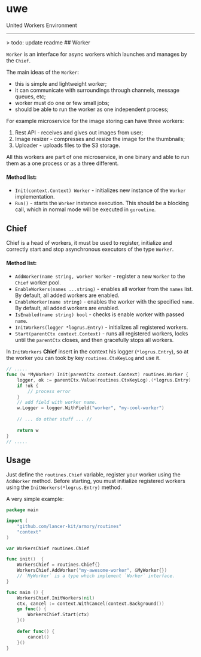 # uwe
United Workers Environment

<hr>
> todo: update readme
## Worker

`Worker` is an interface for async workers which launches and manages by the `Chief`.

The main ideas of the `Worker`: 
- this is simple and lightweight worker;
- it can communicate with surroundings through channels, message queues, etc;
- worker must do one or few small jobs; 
- should be able to run the worker as one independent process;

For example microservice for the image storing can have three workers:

1) Rest API - receives and gives out images from user;
2) Image resizer - compresses and resize the image for the thumbnails;
3) Uploader - uploads files to the S3 storage.

All this workers are part of one microservice, in one binary and able to run them as a one process or as a three different. 

#### Method list:

- `Init(context.Context) Worker` - initializes new instance of the `Worker` implementation. 
- `Run()` - starts the `Worker` instance execution. This should be a blocking call, which in normal mode will be executed in `goroutine`.

## Chief

Chief is a head of workers, it must be used to register, initialize and correctly start and stop asynchronous executors of the type `Worker`.

#### Method list:

- `AddWorker(name string, worker Worker` - register a new `Worker` to the `Chief` worker pool.
- `EnableWorkers(names ...string)` - enables all worker from the `names` list. By default, all added workers are enabled.
- `EnableWorker(name string)` - enables the worker with the specified `name`. By default, all added workers are enabled.
- `IsEnabled(name string) bool` - checks is enable worker with passed `name`.
- `InitWorkers(logger *logrus.Entry)` - initializes all registered workers. 
- `Start(parentCtx context.Context)` - runs all registered workers, locks until the `parentCtx` closes, and then gracefully stops all workers.

In `InitWorkers` **Chief** insert in the context his logger (`*logrus.Entry`), so at the worker you can took by key `routines.CtxKeyLog` and use it.

``` go
// .....
func (w *MyWorker) Init(parentCtx context.Context) routines.Worker {
    logger, ok := parentCtx.Value(routines.CtxKeyLog).(*logrus.Entry)
    if !ok {
        // process error
    }
    // add field with worker name.
    w.Logger = logger.WithField("worker", "my-cool-worker")
    
    // ... do other stuff ... //
    
    return w
}
// .....
```

## Usage 

Just define the `routines.Chief` variable, register your worker using the `AddWorker` method. 
Before starting, you must initialize registered workers using the `InitWorkers(*logrus.Entry)` method.

A very simple example:

``` go
package main

import (
    "github.com/lancer-kit/armory/routines"
    "context"
)

var WorkersChief routines.Chief

func init()  {
    WorkersChief = routines.Chief{}
    WorkersChief.AddWorker("my-awesome-worker", &MyWorker{})
    // `MyWorker` is a type which implement `Worker` interface.
}

func main () {
    WorkersChief.InitWorkers(nil)
    ctx, cancel := context.WithCancel(context.Background())
    go func() {
        WorkersChief.Start(ctx)
    }()
    
    defer func() {
        cancel()
    }()
}
```
